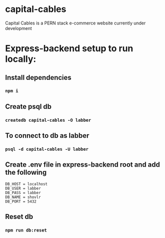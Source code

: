 # capital-cables

Capital Cables is a PERN stack e-commerce website currently under development

# Express-backend setup to run locally:

## Install dependencies
### `npm i`

## Create psql db
### `createdb capital-cables -O labber`

## To connect to db as labber
### `psql -d capital-cables -U labber`

## Create .env file in express-backend root and add the following
```
DB_HOST = localhost
DB_USER = labber
DB_PASS = labber
DB_NAME = shovlr
DB_PORT = 5432
```

## Reset db
### `npm run db:reset`